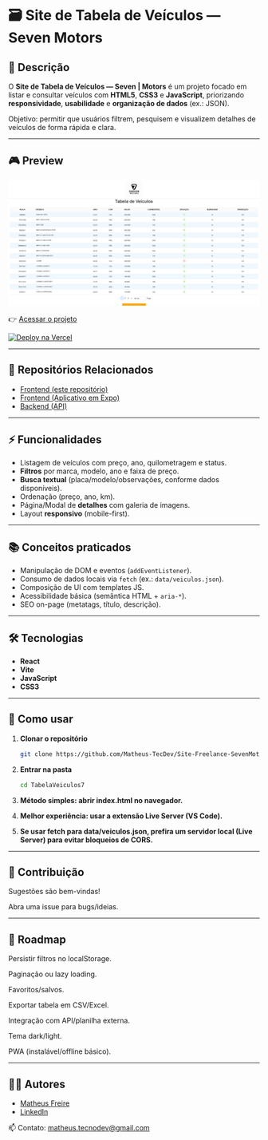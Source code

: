 # 🗃️ Site de Tabela de Veículos — Seven Motors

## 📖 Descrição

O **Site de Tabela de Veículos — Seven | Motors** é um projeto focado em listar e consultar veículos com **HTML5**, **CSS3** e **JavaScript**, priorizando **responsividade**, **usabilidade** e **organização de dados** (ex.: JSON).

Objetivo: permitir que usuários filtrem, pesquisem e visualizem detalhes de veículos de forma rápida e clara.

---

## 🎮 Preview

![Preview](Images/Seven.png)

👉 [Acessar o projeto](https://site-freelance-seven-motors.vercel.app/)

[![Deploy na Vercel](https://vercel.com/button)](https://site-freelance-seven-motors.vercel.app/)

---

## 🔗 Repositórios Relacionados

- [Frontend (este repositório)](https://github.com/Matheus-TecDev/Site-Tabela7-SevenMotors.git)
- [Frontend (Aplicativo em Expo)](https://github.com/Matheus-TecDev/Site-Tabela7-SevenMotors.git)
- [Backend (API)](https://github.com/Matheus-TecDev/Seven-Motors-Backend.git)

---

## ⚡ Funcionalidades

- Listagem de veículos com preço, ano, quilometragem e status.
- **Filtros** por marca, modelo, ano e faixa de preço.
- **Busca textual** (placa/modelo/observações, conforme dados disponíveis).
- Ordenação (preço, ano, km).
- Página/Modal de **detalhes** com galeria de imagens.
- Layout **responsivo** (mobile-first).

---

## 📚 Conceitos praticados

- Manipulação de DOM e eventos (`addEventListener`).
- Consumo de dados locais via `fetch` (ex.: `data/veiculos.json`).
- Composição de UI com templates JS.
- Acessibilidade básica (semântica HTML + `aria-*`).
- SEO on-page (metatags, título, descrição).

---

## 🛠️ Tecnologias
- **React**
- **Vite**
- **JavaScript**
- **CSS3**

---

## 🚀 Como usar

1. **Clonar o repositório**
	
	```bash
	git clone https://github.com/Matheus-TecDev/Site-Freelance-SevenMotors.git

2. **Entrar na pasta**
	
	```bash
	cd TabelaVeiculos7

3. **Método simples: abrir index.html no navegador.**

4. **Melhor experiência: usar a extensão Live Server (VS Code).**

5. **Se usar fetch para data/veiculos.json, prefira um servidor local (Live Server) para evitar bloqueios de CORS.**

---

## 🤝 Contribuição
	
Sugestões são bem-vindas!

Abra uma issue para bugs/ideias.
	
---

## 📌 Roadmap
	 
Persistir filtros no localStorage.

Paginação ou lazy loading.

Favoritos/salvos.

Exportar tabela em CSV/Excel.

Integração com API/planilha externa.

Tema dark/light.

PWA (instalável/offline básico).

---	 

## 👨‍💻 Autores

- [Matheus Freire](https://github.com/Matheus-TecDev)  
- [LinkedIn](https://www.linkedin.com/in/matheus-freire-martins-da-costa-318622376/)

📫 Contato: matheus.tecnodev@gmail.com
